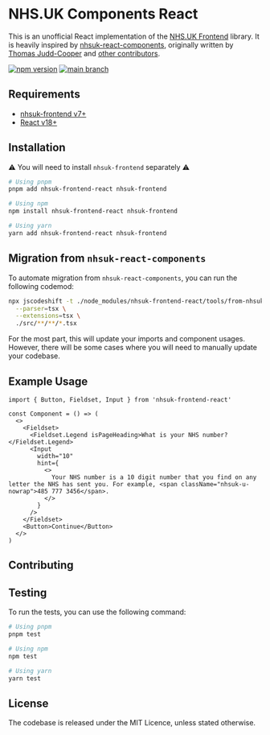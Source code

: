 # NHS.UK Components React

This is an unofficial React implementation of the [NHS.UK Frontend](https://github.com/nhsuk/nhsuk-frontend) library. It is heavily inspired by [nhsuk-react-components](https://github.com/NHSDigital/nhsuk-react-components), originally written by [Thomas Judd-Cooper](https://github.com/Tomdangov) and [other contributors](https://github.com/NHSDigital/nhsuk-react-components/graphs/contributors).

[![npm version](https://badge.fury.io/js/nhsuk-frontend-react.svg)](https://badge.fury.io/js/nhsuk-frontend-react) [![main branch](https://github.com/rowellx68/nhs-components/actions/workflows/ci.yml/badge.svg?branch=main)](https://github.com/rowellx68/nhs-components/actions?query=branch%3Amain)

## Requirements

- [nhsuk-frontend v7+](https://github.com/nhsuk/nhsuk-frontend)
- [React v18+](https://reactjs.org/)

## Installation

⚠️ You will need to install `nhsuk-frontend` separately ⚠️

```bash
# Using pnpm
pnpm add nhsuk-frontend-react nhsuk-frontend

# Using npm
npm install nhsuk-frontend-react nhsuk-frontend

# Using yarn
yarn add nhsuk-frontend-react nhsuk-frontend
```

## Migration from `nhsuk-react-components`

To automate migration from `nhsuk-react-components`, you can run the following codemod:

```bash
npx jscodeshift -t ./node_modules/nhsuk-frontend-react/tools/from-nhsuk-react-components-migrator.ts \
  --parser=tsx \
  --extensions=tsx \
  ./src/**/**/*.tsx
```

For the most part, this will update your imports and component usages. However, there will be some cases where you will need to manually update your codebase.

## Example Usage

```tsx
import { Button, Fieldset, Input } from 'nhsuk-frontend-react'

const Component = () => (
  <>
    <Fieldset>
      <Fieldset.Legend isPageHeading>What is your NHS number?</Fieldset.Legend>
      <Input
        width="10"
        hint={
          <>
            Your NHS number is a 10 digit number that you find on any letter the NHS has sent you. For example, <span className="nhsuk-u-nowrap">485 777 3456</span>.
          </>
        }
      />
    </Fieldset>
    <Button>Continue</Button>
  </>
)
```

## Contributing

## Testing

To run the tests, you can use the following command:

```bash
# Using pnpm
pnpm test

# Using npm
npm test

# Using yarn
yarn test
```

## License

The codebase is released under the MIT Licence, unless stated otherwise.
